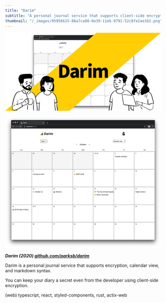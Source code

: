 ```yaml
---
title: "Darim"
subtitle: "A personal journal service that supports client-side encryption"
thumbnail: "/_images/95956615-86a7ca00-0e39-11eb-9791-52c8fe2ae162.png"
---
```


![](/_images/95956615-86a7ca00-0e39-11eb-9791-52c8fe2ae162.png)

![](/_images/95677293-70aec500-0bff-11eb-9b86-cb1e4060873b.png)

_**Darim (2020) [github.com/parksb/darim](https://github.com/parksb/darim)**_

Darim is a personal journal service that supports encryption, calendar view, and markdown syntax.

You can keep your diary a secret even from the developer using client-side encryption.

(web) typescript, react, styled-components, rust, actix-web
